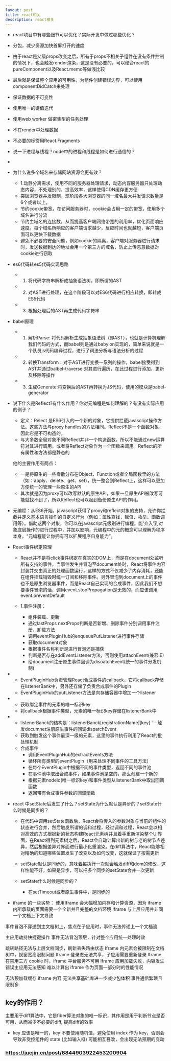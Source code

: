 ```yaml
---
layout: post
title: react相关
description: react相关
---
```


- react项目中有哪些细节可以优化？实际开发中做过哪些优化？
 - 分包，减少资源加快首屏打开的速度
 - 由于react是父级props改变之后，所有于props不相关子组件在没有条件控制的情况下，也会触发render渲染，这是没有必要的，可以结合react的pureComponent以及React.memo等做浅比较
 - 最后就是保证整个应用的可用性，为组件创建错误边界，可以使用componentDidCatch来处理
 - 保证数据的不可变性
 - 使用唯一的键值迭代
 - 使用web worker 做密集型的任务处理
 - 不在render中处理数据
 - 不必要的标签用React.Fragments


 - 说一下进程与线程？node中的进程和线程是如何进行通信的？
  - 


- 为什么说多个域名来存储网站资源会更有效？
    - 1.动静分离需求，使用不同的服务器处理请求，动态内容服务器只处理动态内容，不处理别的，提高效率，这样使得CDN缓存更方便
    - 突破浏览器并发限制，现阶段各大浏览器的同一域名最大并发请求数量是6个或者以上。
    - 节约cookie带宽，在访问服务器时，cookie会占用一定的带宽，使用多个域名进行分流
    - 节约主域名的连接数，从而提高客户端网络带宽的利用率，优化页面响应速度。每个域名所响应的客户端请求越少，反应时间也就越短，客户端页面可以更快下载数据
    - 避免不必要的安全问题，例如cookie的隔离，客户端对服务器进行请求时，发送数据到达的地址会用一个第三方的域名，防止上传恶意数据对cookie进行窃取

- es6代码转es5代码实现思路
  - 1. 将代码字符串解析成抽象语法树，即所谓的AST
  - 2. 对AST进行处理，在这个阶段可以对ES6代码进行相应转换，即转成ES5代码
  - 3. 根据处理后的AST再生成代码字符串

- babel原理
  - 1. 解析Parse: 将代码解析生成抽象语法树（即AST），也就是计算机理解我们代码的方式，而babel则是通过babylon实现的，简单来说就是一个队员js代码编译过程，进行了词法分析与语法分析的过程
  - 2. 转换Transform：对于AST进行变换一系列的操作，babel接受得到AST并通过balbel-traverse 对其进行遍历，在此过程进行添加、更新及移除等操作
  - 3. 生成Generate:将变换后的AST再转换为JS代码，使用的模块是babel-generator


- 说下什么是Reflect?有什么作用？你对元编程是如何理解的？有没有实际应用的例子？
  - 定义：Relect 是ES6引入的一个新的对象，它提供拦截javascript操作方法。这些方法与proxy handles的方法相同。Reflect不是一个函数对象，因此它是不可构造的。
  - 与大多数全局对象不同Reflect并非一个构造函数，所以不能通过new运算符对其进行调用，或者将Reflect对象作为一个函数来调用。Reflect的所有属性和方法都是静态的

  他的主要作用有两点：
    - 一是将原生的一些零散分布在Object、Function或者全局函数里的方法（如：apply、delete、get、set），统一整合到Reflect上，这样可以更加方便统一的管理一些原生的API
    - 其次就是因为proxy可以改写默认的原生API，如果一旦原生API被改写可能就找不到了，所以Reflect也可以起到备份原生API的作用。
- 元编程：从ES6开始，javascript获得了proxy和reflect对象的支持，允许你拦截并定义基本语言操作的自定义行为（例如：属性查找，赋值、枚举、函数调用等）。借助这两个对象，你可以在javascript元级别进行编程。能‘介入’到对象底层操作的进行过程中，并加以影响，元编程中的元的概念可以理解为程序本身。“元编程能让你拥有可以扩展程序自身能力”。


- React事件绑定原理
  - React并不是将click事件绑定在真实的DOM上，而是在document处监听所有支持的事件，当事件发生并冒泡至document处时，React将事件内容封装并交由真正的处理函数运行，这样的方式不仅减少了内存消耗，还能在组件挂载销毁时统一订阅和移除事件。另外冒泡到document上的事件也不是原生浏览器事件，而是React自己实现的合成事件，因此我们不想要事件冒泡的话，调用event.stopPropagation是无效的，而应该调用event.preventDefault

  - 1.事件注册：
    - 组件装载、更新
    - 通过lastProps nextProps判断是否新增、删除事件分别调用事件注册、卸载方法
    - 调用eventPluginHub的enqueuePutListener进行事件存储
    - 获取document对象
    - 根据事件名称判断是进行冒泡还是捕获
    - 判断是否存在addEventListener方法，否则使用attachEvent(兼容IE)
    - 给document注册原生事件回调为disoatchEvent(统一的事件分发机制)

- - EventPluginHub负责管理React合成事件的callback，它将callback存储在listenerBank中，另外还存储了负责合成事件的Plugin
  - EventPluginHub的putListener方法是向存储容器中增加一个listener
- - 获取绑定事件的元素的唯一标识key
  - 将callback根据事件类型，元素的唯一标识key存储在listenerBank中
- - listenerBanck的结构是：listenerBanck[registrationName][key]
` - 触发documnet注册原生事件的回调dispatchEvent
  - 获取到触发这个事件最深一级的元素，这里的事件执行利用了React的批处理机制
  - 合成事件
    - 调用EventPluginHub的extractEvents方法
    - 循环所有类型的eventPlugin（用来处理不同事件的工具方法）
    - 在每个EventPlugin中根据不同的事件类型，返回不同的事件池
    - 在事件池中取出合成事件，如果事件池是空的，那么创建一个新的
    - 根据元素nodeid(唯一标识key)和事件类型从listenerBank中取出回调函数
    - 返回带有合成事件参数的回调函数



- react 中setState后发生了什么？setState为什么默认是异步的？setState什么时候是同步的？
  - 在代码中调用setState函数后，React会将传入的参数对象与当前的组件的状态进行合并，然后触发所谓的调和过程，经过调和过程，React会以相对高效的方式根据新的状态构建React元素树并且着手重新渲染整个UI界面，在React得到元素树之后，React会自动计算出新的树与老的树节点差异，然后根据差异对界面进行最小化重渲染。在diff算法中，React能够相对精确的知道哪些位置发生了改变以及如何改变，这就保证了按需更新

  - setState默认是同步的，意味着每执行一次就会触发diff和dom的修改，这样性能不好，如果是异步，可以把多个同步的setState合并一次更新

  - setState什么时候是同步的？
    - 在setTimeout或者原生事件中，是同步的


- iframe 的一些劣势：
使用Iframe 会大幅增加内存和计算资源，因为 iframe 内所承载的页面需要一个全新并且完整的文档环境
Iframe 与上层应用并非同一个文档上下文导致

事件冒泡不穿透到主文档树上，焦点在子应用时，事件无法传递上一个文档流

主应用劫持快捷键操作
事件无法冒泡顶层，针对整个应用统一处理时效


跳转路径无法与上层文档同步，刷新丢失路由状态
Iframe 内元素会被限制在文档树中，视窗宽高限制问题
Iframe 登录态无法共享，子应用需要重新登录
Iframe 在禁用三方 cookie 时，iframe 平台服务不可用
Iframe 应用加载失败，内容发生错误主应用无法感知
难以计算出 iframe 作为页面一部分时的性能情况


无法预加载缓存 iframe 内容
无法共享基础库进一步减少包体积
事件通信繁琐且限制多

## key的作用？
主要用于diff算法中，它是fiber算法对象的唯一标识，其作用是用于判断节点是否可用，从而减少不必要的diff,
提高diff的效率
- key 应该是唯一的，key 不要使用随机值，避免使用 index 作为 key，否则会导致非受控组件的 state (比如输入框) 可能相互篡改，会出现无法预期的变动

### https://juejin.cn/post/6844903922453200904





